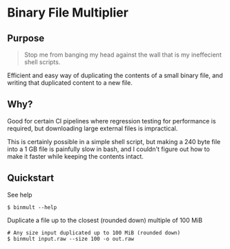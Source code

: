 # Binary File Multiplier

## Purpose
>Stop me from banging my head against the wall that is my ineffecient shell scripts.

Efficient and easy way of duplicating the contents of a small binary file, and writing that duplicated content to a new file.

## Why?
Good for certain CI pipelines where regression testing for performance is required, but downloading large external files is impractical. 

This is certainly possible in a simple shell script, but making a 240 byte file into a 1 GB file is painfully slow in bash, and I couldn't figure out how to make it faster while keeping the contents intact.

## Quickstart
See help
```shell
$ binmult --help
```

Duplicate a file up to the closest (rounded down) multiple of 100 MiB

```shell
# Any size input duplicated up to 100 MiB (rounded down)
$ binmult input.raw --size 100 -o out.raw
```